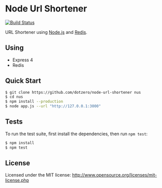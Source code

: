 # Node Url Shortener

[![Build Status](https://travis-ci.org/dotzero/node-url-shortener.svg?branch=master)](https://travis-ci.org/dotzero/node-url-shortener)

URL Shortener using [Node.js](http://nodejs.org) and [Redis](http://redis.io).

## Using

* Express 4
* Redis

## Quick Start

```bash
$ git clone https://github.com/dotzero/node-url-shortener nus
$ cd nus
$ npm install --production
$ node app.js --url "http://127.0.0.1:3000"
```

## Tests

To run the test suite, first install the dependencies, then run `npm test`:

```bash
$ npm install
$ npm test
```

## License

Licensed under the MIT license: http://www.opensource.org/licenses/mit-license.php
